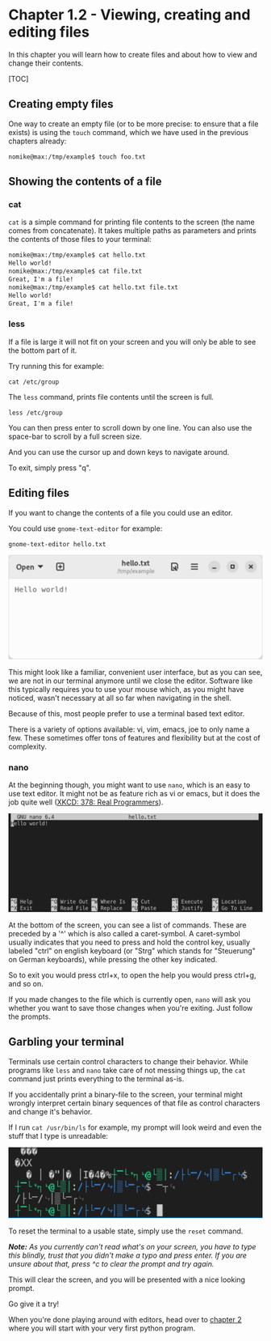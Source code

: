 # Chapter 1.2 - Viewing, creating and editing files

In this chapter you will learn how to create files and about how to view and change their contents.

[TOC]

## Creating empty files

One way to create an empty file (or to be more precise: to ensure that a file exists) is using the `touch` command, which we have used in the previous chapters already:

```plaintext
nomike@max:/tmp/example$ touch foo.txt
```

## Showing the contents of a file

### cat

`cat` is a simple command for printing file contents to the screen (the name comes from concatenate). It takes multiple paths as parameters and prints the contents of those files to your terminal:

```plaintext
nomike@max:/tmp/example$ cat hello.txt 
Hello world!
nomike@max:/tmp/example$ cat file.txt 
Great, I'm a file!
nomike@max:/tmp/example$ cat hello.txt file.txt 
Hello world!
Great, I'm a file!
```

### less

If a file is large it will not fit on your screen and you will only be able to see the bottom part of it.

Try running this for example:

```plaintext
cat /etc/group
```

The `less` command, prints file contents until the screen is full.

```plaintext
less /etc/group
```

You can then press enter to scroll down by one line. You can also use the space-bar to scroll by a full screen size.

And you can use the cursor up and down keys to navigate around.

To exit, simply press "q".

## Editing files

If you want to change the contents of a file you could use an editor.

You could use `gnome-text-editor` for example:

```plaintext
gnome-text-editor hello.txt
```

![gnome-text-editor](.res/gnome-text-editor.png)

This might look like a familiar, convenient user interface, but as you can see, we are not in our terminal anymore until we close the editor. Software like this typically requires you to use your mouse which, as you might have noticed, wasn't necessary at all so far when navigating in the shell.

Because of this, most people prefer to use a terminal based text editor.

There is a variety of options available: vi, vim, emacs, joe to only name a few. These sometimes offer tons of features and flexibility but at the cost of complexity.

### nano

At the beginning though, you might want to use `nano`, which is an easy to use text editor. It might not be as feature rich as vi or emacs, but it does the job quite well ([XKCD: 378: Real Programmers](https://www.explainxkcd.com/wiki/index.php/378:_Real_Programmers)).

![nano](.res/nano.png)

At the bottom of the screen, you can see a list of commands. These are preceded by a '^' which is also called a caret-symbol. A caret-symbol usually indicates that you need to press and hold the control key, usually labeled "ctrl" on english keyboard (or "Strg" which stands for "Steuerung" on German keyboards), while pressing the other key indicated.

So to exit you would press ctrl+x, to open the help you would press ctrl+g, and so on.

If you made changes to the file which is currently open, `nano` will ask you whether you want to save those changes when you're exiting. Just follow the prompts.

## Garbling your terminal

Terminals use certain control characters to change their behavior. While programs like `less` and `nano` take care of not messing things up, the `cat` command just prints everything to the terminal as-is.

If you accidentally print a binary-file to the screen, your terminal might wrongly interpret certain binary sequences of that file as control characters and change it's behavior.

If I run `cat /usr/bin/ls` for example, my prompt will look weird and even the stuff that I type is unreadable:

![garbled terminal](.res/garbage.png)

To reset the terminal to a usable state, simply use the `reset` command.

***Note:** As you currently can't read what's on your screen, you have to type this blindly, trust that you didn't make a typo and press enter. If you are unsure about that, press ^c to clear the prompt and try again.*

This will clear the screen, and you will be presented with a nice looking prompt.

Go give it a try!

When you're done playing around with editors, head over to [chapter 2](../../2/) where you will start with your very first python program.
